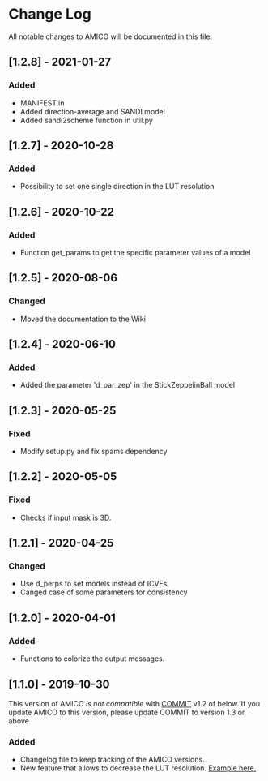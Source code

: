 
# Change Log
All notable changes to AMICO will be documented in this file.

## [1.2.8] - 2021-01-27

### Added

- MANIFEST.in
- Added direction-average and SANDI model 
- Added sandi2scheme function in util.py


## [1.2.7] - 2020-10-28

### Added

- Possibility to set one single direction in the LUT resolution

## [1.2.6] - 2020-10-22

### Added
- Function get_params to get the specific parameter values of a model

## [1.2.5] - 2020-08-06

### Changed
- Moved the documentation to the Wiki

## [1.2.4] - 2020-06-10

### Added
- Added the parameter 'd_par_zep' in the StickZeppelinBall model

## [1.2.3] - 2020-05-25

### Fixed
- Modify setup.py and fix spams dependency

## [1.2.2] - 2020-05-05

### Fixed
- Checks if input mask is 3D.

## [1.2.1] - 2020-04-25

### Changed
- Use d_perps to set models instead of ICVFs.
- Canged case of some parameters for consistency

## [1.2.0] - 2020-04-01

### Added
- Functions to colorize the output messages.
 
## [1.1.0] - 2019-10-30

This version of AMICO *is not compatible* with [COMMIT](https://github.com/daducci/COMMIT) v1.2 of below. If you update AMICO to this version, please update COMMIT to version 1.3 or above.
 
### Added
- Changelog file to keep tracking of the AMICO versions.
- New feature that allows to decrease the LUT resolution. [Example here.](https://github.com/ErickHernandezGutierrez/AMICO/blob/lowresLUT/doc/demos/NODDI_lowres.md)
